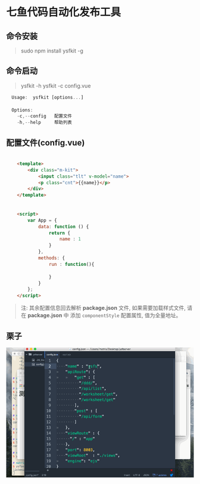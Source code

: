 # 七鱼代码自动化发布工具

## 命令安装
> sudo npm install ysfkit -g


## 命令启动
> ysfkit -h
> ysfkit -c config.vue


```javascript
  Usage:  ysfkit [options...]

  Options:
    -c,--config   配置文件
    -h,--help     帮助列表
```

## 配置文件(config.vue)

```html

    <template>
        <div class="m-kit">
            <input class="tlt" v-model="name">
            <p class="cnt">{{name}}</p>
        </div>
    </template>


    <script>
        var App = {
            data: function () {
                return {
                    name : 1
                }
            },
            methods: {
                run : function(){

                }
            }
        };
    </script>

```
> 注: 其余配置信息回去解析 **package.json** 文件, 如果需要加载样式文件, 请在 **package.json** 中
添加 `componentStyle` 配置属性, 值为全量地址。


## 栗子

![七鱼代码自动化发布工具](./res/ysfkit.gif)
